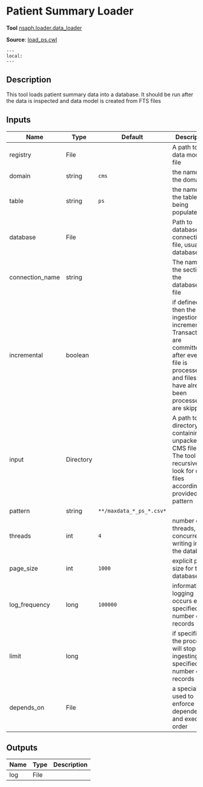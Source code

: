 # Patient Summary Loader
**Tool** 	[nsaph.loader.data_loader](../../../../platform/doc/members/data_loader.html)

[//]: # (TODO: use intersphinx)

**Source**: [load_ps.cwl](../members/load_raw_cwl.md)

```{contents}
---
local:
---
```

## Description
This tool loads patient summary data into a database.
It should be run after the data is inspected and
data model is created from FTS files


## Inputs

| Name | Type | Default | Description |
|------|------|---------|-------------|
|registry|File| |A path to the data model file |
|domain|string|`cms`|the name of the domain|
|table|string|`ps`|the name of the table being populated|
|database|File| |Path to database connection file, usually database.ini|
|connection_name|string| |The name of the section in the database.ini file|
|incremental|boolean| |if defined, then the data ingestion is incremental. Transactions are committed after every file is processed and files that have already been processed are skipped |
|input|Directory| |A path to directory, containing unpacked CMS files. The tool will recursively look for data files according to provided pattern |
|pattern|string|`**/maxdata_*_ps_*.csv*`| |
|threads|int|`4`|number of threads, concurrently writing into the database|
|page_size|int|`1000`|explicit page size for the database|
|log_frequency|long|`100000`|informational logging occurs every specified number of records|
|limit|long| |if specified, the process will stop after ingesting the specified number of records |
|depends_on|File| |a special field used to enforce dependencies and execution order|

## Outputs

| Name | Type | Description |
|------|------|-------------|
|log|File| |
